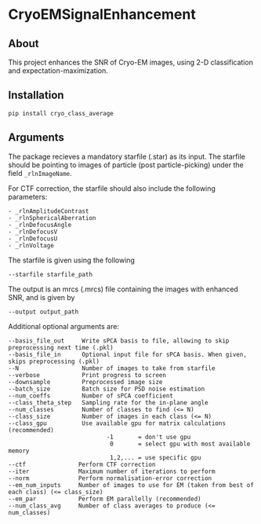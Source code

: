 # CryoEMSignalEnhancement

## About
This project enhances the SNR of Cryo-EM images, using 2-D
classification and expectation-maximization.

## Installation
```
pip install cryo_class_average
```

## Arguments
The package recieves a mandatory starfile (.star) as its input.
The starfile should be pointing to images of particle (post particle-picking)
under the field ```_rlnImageName```.

For CTF correction, the starfile should also include the following parameters:
```
- _rlnAmplitudeContrast
- _rlnSphericalAberration
- _rlnDefocusAngle
- _rlnDefocusV
- _rlnDefocusU
- _rlnVoltage
```

The starfile is given using the following
```
--starfile starfile_path
```

The output is an mrcs (.mrcs) file containing the images with
enhanced SNR, and is given by
```
--output output_path
```

Additional optional arguments are:
```
--basis_file_out     Write sPCA basis to file, allowing to skip preprocessing next time (.pkl)
--basis_file_in      Optional input file for sPCA basis. When given, skips preprocessing (.pkl)
--N                  Number of images to take from starfile
--verbose            Print progress to screen
--downsample         Preprocessed image size
--batch_size         Batch size for PSD noise estimation
--num_coeffs         Number of sPCA coefficient
--class_theta_step   Sampling rate for the in-plane angle
--num_classes        Number of classes to find (<= N)
--class_size         Number of images in each class (<= N)
--class_gpu          Use available gpu for matrix calculations (recommended)
                            -1       = don't use gpu
                             0       = select gpu with most available memory
                             1,2,... = use specific gpu
--ctf               Perform CTF correction
--iter              Maximum number of iterations to perform
--norm              Perform normalisation-error correction
--em_num_inputs     Number of images to use for EM (taken from best of each class) (<= class_size)
--em_par            Perform EM parallelly (recommended)
--num_class_avg     Number of class averages to produce (<= num_classes)
```





